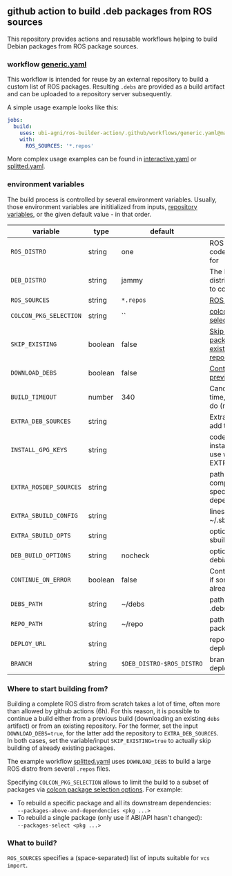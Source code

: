 ## github action to build .deb packages from ROS sources

This repository provides actions and resusable workflows helping to build Debian packages from ROS package sources.

### workflow [generic.yaml](.github/workflows/generic.yaml)

This workflow is intended for reuse by an external repository to build a custom list of ROS packages. Resulting `.debs` are provided as a build artifact and can be uploaded to a repository server subsequently.

A simple usage example looks like this:

```yaml
jobs:
  build:
    uses: ubi-agni/ros-builder-action/.github/workflows/generic.yaml@main
    with:
      ROS_SOURCES: '*.repos'
```

More complex usage examples can be found in [interactive.yaml](.github/workflows/interactive.yaml) or [splitted.yaml](.github/workflows/splitted.yaml).

### environment variables

The build process is controlled by several environment variables. Usually, those environment variables are inititialized from inputs, [repository variables](https://docs.github.com/en/actions/learn-github-actions/variables), or the given default value - in that order.

variable               | type    | default                   | semantics
-----------------------|---------|---------------------------|----------------------------------------------------------------------------
`ROS_DISTRO`           | string  | one                       | ROS distribution codename to compile for
`DEB_DISTRO`           | string  | jammy                     | The Debian/Ubuntu distribution codename to compile for.
`ROS_SOURCES`          | string  | `*.repos`                 | [ROS sources to compile](#what-to-build)
`COLCON_PKG_SELECTION` | string  | ``                        | [colcon package selectio argument(s)](#where-to-start-building-from)
`SKIP_EXISTING`        | boolean | false                     | [Skip (re)building packages already existing in the repository](#where-to-start-building-from)
`DOWNLOAD_DEBS`        | boolean | false                     | [Continue building from previous debs artifact?](#where-to-start-building-from)
`BUILD_TIMEOUT`        | number  | 340                       | Cancel build after this time, before github will do (minutes)
`EXTRA_DEB_SOURCES`    | string  |                           | Extra debian sources to add to sources.list
`INSTALL_GPG_KEYS`     | string  |                           | code to run for installing GPG keys (for use with EXTRA_DEB_SOURCES)
`EXTRA_ROSDEP_SOURCES` | string  |                           | path to a rosdep-compatible yaml file specifying custom dependency mappings
`EXTRA_SBUILD_CONFIG`  | string  |                           | lines to add to ~/.sbuildrc
`EXTRA_SBUILD_OPTS`    | string  |                           | options to pass to sbuild on commandline
`DEB_BUILD_OPTIONS`    | string  | nocheck                   | options used debian/rules
`CONTINUE_ON_ERROR`    | boolean | false                     | Continue building even if some packages already failed
`DEBS_PATH`            | string  | ~/debs                    | path to store generated .debs in
`REPO_PATH`            | string  | ~/repo                    | path to generate package repository in
`DEPLOY_URL`           | string  |                           | repository URL for deployment
`BRANCH`               | string  | `$DEB_DISTRO-$ROS_DISTRO` | branch to use for deployment

### Where to start building from?

Building a complete ROS distro from scratch takes a lot of time, often more than allowed by github actions (6h). For this reason, it is possible to continue a build either from a previous build (downloading an existing `debs` artifact) or from an existing repository. For the former, set the input `DOWNLOAD_DEBS=true`, for the latter add the repository to `EXTRA_DEB_SOURCES`. In both cases, set the variable/input `SKIP_EXISTING=true` to actually skip building of already existing packages.

The example workflow [splitted.yaml](.github/workflows/splitted.yaml) uses `DOWNLOAD_DEBS` to build a large ROS distro from several `.repos` files.

Specifying `COLCON_PKG_SELECTION` allows to limit the build to a subset of packages via [colcon package selection options](https://colcon.readthedocs.io/en/released/reference/package-selection-arguments.html). For example:
- To rebuild a specific package and all its downstream dependencies:  
  `--packages-above-and-dependencies <pkg ...>`
- To rebuild a single package (only use if ABI/API hasn't changed):  
  `--packages-select <pkg ...>`

### What to build?

`ROS_SOURCES` specifies a (space-separated) list of inputs suitable for `vcs import`.
